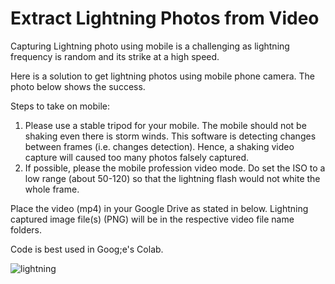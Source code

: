 # Extract Lightning Photos from Video

Capturing Lightning photo using mobile is a challenging as lightning frequency is random and its strike at a high speed.  

Here is a solution to get lightning photos using mobile phone camera.  The photo below shows the success.  

Steps to take on mobile:
1. Please use a stable tripod for your mobile.  The mobile should not be shaking even there is storm winds. This software is detecting changes between frames (i.e. changes detection).  Hence, a shaking video capture will caused too many photos falsely captured.
2. If possible, please the mobile profession video mode.  Do set the ISO to a low range (about 50-120) so that the lightning flash would not white the whole frame.

Place the video (mp4) in your Google Drive as stated in below.  Lightning captured image file(s) (PNG) will be in the respective video file name folders.

Code is best used in Goog;e's Colab.


![lightning](https://github.com/esaiaswt/LightningPhotoExtractionFromVideos/assets/51481300/36c819ec-9cbf-4767-907d-3772143e0a27)

